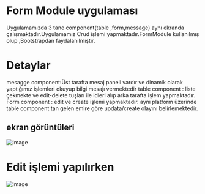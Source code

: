 # Form Module uygulaması

Uygulamamızda 3 tane component(table ,form,message) aynı ekranda çalışmaktadır.Uygulamamız Crud işlemi yapmaktadır.FormModule kullanılmış olup ,Bootstrapdan 
faydalanılmıştır.

# Detaylar
mesagge component:Üst tarafta mesaj paneli vardır ve dinamik olarak yaptığımız işlemleri okuyup bilgi mesajı vermektedir
table component : liste çekmekte ve edit-delete tuşları ile idleri alıp arka tarafta işlem yapmaktadır.
Form component  : edit ve create işlemi yapmaktadır. aynı platform üzerinde table component'tan gelen emire göre updata/create olayını belirlemektedir.

## ekran görüntüleri

![image](https://user-images.githubusercontent.com/45200802/179395888-7d260c66-8235-4c8d-a743-d688309c334d.png)

# Edit işlemi yapılırken

![image](https://user-images.githubusercontent.com/45200802/179395911-7f7635d2-59c5-48f2-b967-eb5758ee04a2.png)



